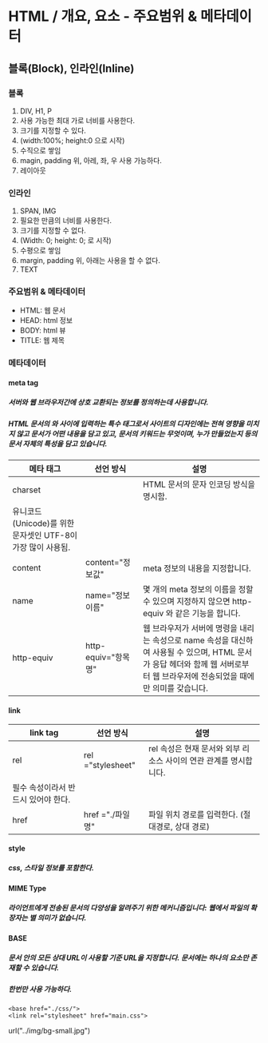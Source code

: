 # HTML / 개요, 요소 - 주요범위 & 메타데이터
## 블록(Block), 인라인(Inline)
### 블록
 1. DIV, H1, P
 2. 사용 가능한 최대 가로 너비를 사용한다.
 3. 크기를 지정할 수 있다.
 4. (width:100%; height:0 으로 시작)
 5. 수직으로 쌓임
 6. magin, padding 위, 아레, 좌, 우 사용 가능하다.
 7. 레이아웃
### 인라인
 1. SPAN, IMG
 2. 필요한 만큼의 너비를 사용한다.
 3. 크기를 지정할 수 없다.
 4. (Width: 0; height: 0; 로 시작)
 5. 수평으로 쌓임
 6. margin, padding 위, 아래는 사용을 할 수 없다.
 7. TEXT

 ### 주요범위 & 메타데이터
 - HTML: 웹 문서
 - HEAD: html 정보
 - BODY: html 뷰
 - TITLE: 웹 제목
 ### 메타데이터
 #### meta tag
 ##### 서버와 웹 브라우저간에 상호 교환되는 정보를 정의하는데 사용합니다.

##### HTML 문서의 <head>와 </head> 사이에 입력하는 특수 태그로서 사이트의 디자인에는 전혀 영향을 미치지 않고 문서가 어떤 내용을 담고 있고, 문서의 키워드는 무엇이며, 누가 만들었는지 등의 문서 자체의 특성을 담고 있습니다.

 |메타 태그|선언 방식|설명|
 |---|---| --- |
 |charset|<meta charset="문자셋">|	HTML 문서의 문자 인코딩 방식을 명시함. 
 유니코드(Unicode)를 위한 문자셋인 UTF-8이 가장 많이 사용됨.|
 |content|content="정보값"|meta 정보의 내용을 지정합니다.|
 |name|name="정보 이름"|몇 개의 meta 정보의 이름을 정할 수 있으며 지정하지 않으면 http-equiv 와 같은 기능을 합니다.|
 |http-equiv|http-equiv="항목명"|웹 브라우저가 서버에 명령을 내리는 속성으로 name 속성을 대신하여 사용될 수 있으며, HTML 문서가 응답 헤더와 함께 웹 서버로부터 웹 브라우저에 전송되었을 때에만 의미를 갖습니다.|

 #### link
 |link tag|선언 방식|설명|
 |---|---| --- |
 |rel|rel ="stylesheet"|rel 속성은 현재 문서와 외부 리소스 사이의 연관 관계를 명시합니다.
 필수 속성이라서 반드시 있어야 한다.|
 |href|href ="./파일명"|파일 위치 경로를 입력한다. (절대경로, 상대 경로)|

 #### style
 ##### css, 스타일 정보를 포함한다.

#### MIME Type
##### 라이언트에게 전송된 문서의 다양성을 알려주기 위한 메커니즘입니다: 웹에서 파일의 확장자는 별  의미가 없습니다.

#### BASE
##### 문서 안의 모든 상대 URL이 사용할 기준 URL을 지정합니다. 문서에는 하나의 <base> 요소만 존재할 수 있습니다.
##### 한번만 사용 가능하다.
```
<base href="./css/">
<link rel="stylesheet" href="main.css">
```
url("../img/bg-small.jpg")